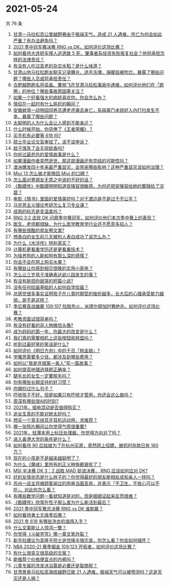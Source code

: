 # 2021-05-24

共 76 条

<!-- BEGIN -->
<!-- 最后更新时间 Mon May 24 2021 07:02:12 GMT+0800 (China Standard Time) -->

1. [甘肃一马拉松百公里越野赛由于极端天气，造成 21
   人遇难，伤亡为何会如此严重？有办法避免吗？](https://www.zhihu.com/question/460921357)
2. [2021 季中冠军赛决赛 RNG vs DK，如何评价这场比赛？](https://www.zhihu.com/question/461037428)
3. [如何看待大连轿车撞人逃逸致 5
   死，肇事者系投资失败报复社会？他将承担怎样的法律责任？](https://www.zhihu.com/question/460975066)
4. [有没有人吃过袁老的杂交水稻？是什么味道？](https://www.zhihu.com/question/387581217)
5. [甘肃山地马拉松跑友聊天记录曝光，选手冻僵，保暖毯被吹烂，暴露了哪些问题？哪些人员或将承担责任？](https://www.zhihu.com/question/460936873)
6. [合肥越野跑名将梁晶、曹朋飞在甘肃马拉松事故中遇难，如何评价他们在「跑圈」的地位？哪些事故原因需关注？](https://www.zhihu.com/question/461006549)
7. [如果一个好看强大的病娇喜欢你，你会怎么办？](https://www.zhihu.com/question/361078749)
8. [情侣在一起时有什么尴尬的瞬间？](https://www.zhihu.com/question/58489668)
9. [安徽蚌埠一动物园饲养员遭老虎袭击身亡，系隔离门未锁好入内打扫发生不幸，暴露了哪些问题？](https://www.zhihu.com/question/461014605)
10. [太聪明的人为什么会让人感到不能亲近？](https://www.zhihu.com/question/449801792)
11. [什么时候开始，你厌倦了《王者荣耀》？](https://www.zhihu.com/question/459401567)
12. [买手机有必要等 618 吗?](https://www.zhihu.com/question/457283212)
13. [硕士毕业论文盲审挂了，该不该申诉？](https://www.zhihu.com/question/398964694)
14. [蚊子饿急了会无视蚊香吗?](https://www.zhihu.com/question/374704654)
15. [你听过最悲伤的爱情故事是什么？](https://www.zhihu.com/question/41501130)
16. [如果漫画作者突然逝世，那这部漫画还有完结的可能性吗？](https://www.zhihu.com/question/460464213)
17. [澳洲爆发四十年来最严重鼠灾，会带来哪些影响？这种严重鼠灾该如何治理？](https://www.zhihu.com/question/460691340)
18. [Miui 13 怎么做才能挽回 Miui 的口碑？](https://www.zhihu.com/question/460390365)
19. [怎么面对男朋友无意之中说的不好的话？](https://www.zhihu.com/question/460839405)
20. [《甄嬛传》中甄嬛明明知道安陵容很敏感，为何还把安陵容给她的蜀锦给了浣碧？](https://www.zhihu.com/question/325114276)
21. [电影《情书》里面的爱情美好吗？对于渡边是不是过于不公平？](https://www.zhihu.com/question/311035807)
22. [马克思主义理论考研怎么复习专业课？](https://www.zhihu.com/question/64680706)
23. [成熟的标志是变温柔吗？](https://www.zhihu.com/question/458040513)
24. [RNG 3:2 击败 DK
    问鼎季中赛冠军，如何评价他们本次季中赛上的表现？](https://www.zhihu.com/question/461077442)
25. [医生、老师都很缺，为什么医学教育学行业还不愿意多招人？](https://www.zhihu.com/question/455946878)
26. [有哪些很酷的朋友圈文案?](https://www.zhihu.com/question/346046856)
27. [想表白的女生前几天被别人表白成功了该怎么办？](https://www.zhihu.com/question/457390121)
28. [为什么《水浒传》特别真实？](https://www.zhihu.com/question/445932631)
29. [计算机更看重学历还是更看重技术？](https://www.zhihu.com/question/454783960)
30. [为啥养狗的人能和狗有那么深的感情？](https://www.zhihu.com/question/413857398)
31. [你会不会在网上购买水果？](https://www.zhihu.com/question/369801334)
32. [有哪些让你感到相见恨晚的实用小家电？](https://www.zhihu.com/question/425277382)
33. [怎么让三岁孩子准确表达幼儿园发生的事？](https://www.zhihu.com/question/455057144)
34. [有没有能把你甜哭的短篇小说?](https://www.zhihu.com/question/333114370)
35. [没有任何绘画基础的人如何自学绘画？](https://www.zhihu.com/question/21095093)
36. [总感觉很多事实证明孩子在儿童时期受的挫折越多，长大后的心理承受能力越弱，是不是这样？](https://www.zhihu.com/question/266704437)
37. [季后赛首战雄鹿 109:107
    险胜热火，米德尔顿加时赛绝杀，如何评价这场比赛？](https://www.zhihu.com/question/460920931)
38. [考教资面试很简单吗？](https://www.zhihu.com/question/453353319)
39. [有没有好看的非人物微信头像?](https://www.zhihu.com/question/387563344)
40. [成为妈妈的第一年，你最大的改变是什么？](https://www.zhihu.com/question/445013316)
41. [我们真的需要相机上这些按钮和转盘吗？](https://www.zhihu.com/question/459960019)
42. [听到过最好笑的笑话是什么?](https://www.zhihu.com/question/458232484)
43. [如何评价《明日方舟》中的干员「桃金娘」?](https://www.zhihu.com/question/460102315)
44. [学雅思需要多少钱，都涉及到哪些费用？](https://www.zhihu.com/question/360178959)
45. [如何以“我是京城第一美人”写一篇故事？](https://www.zhihu.com/question/437673871)
46. [如何提高地理选择题正确率？](https://www.zhihu.com/question/337971922)
47. [腿毛长的女生一定要脱毛吗？](https://www.zhihu.com/question/297055873)
48. [你有哪些长期坚持的好习惯？](https://www.zhihu.com/question/447430462)
49. [你摘抄过什么句子？](https://www.zhihu.com/question/314121506)
50. [吓唬孩子不好，但是如果只有吓唬才管用，你还会这么做吗？](https://www.zhihu.com/question/460630935)
51. [周深有哪些很A的时刻?](https://www.zhihu.com/question/403704908)
52. [2021年，插电混动是否值得购买？](https://www.zhihu.com/question/460152359)
53. [追女生真的不能对她太好吗？](https://www.zhihu.com/question/435541311)
54. [想买一个真无线蓝牙耳机运动用，求推荐？](https://www.zhihu.com/question/274765605)
55. [哪一张照片瞬间让你觉得气质很重要?](https://www.zhihu.com/question/297341335)
56. [2021年，轻薄本用上标压处理器，你觉得方向对了吗？](https://www.zhihu.com/question/460874311)
57. [进入香港大学的条件是什么？](https://www.zhihu.com/question/20458470)
58. [如何看待 90 后姑娘为了在杭州买房，竟然网上招嫖，被抓时存款已有 160
    万？](https://www.zhihu.com/question/460671555)
59. [现在的小孩是不是越来越聪明了？](https://www.zhihu.com/question/454361471)
60. [为什么《魔戒》里所有的正义种族都衰败了？](https://www.zhihu.com/question/457060439)
61. [MSI 半决赛 DK 3：2 战胜 MAD 挺进决赛， RNG 应该如何应对
    DK?](https://www.zhihu.com/question/460911302)
62. [好的友情状态是什么样子的？你觉得最好的朋友能相处成和亲人一样吗？](https://www.zhihu.com/question/460839642)
63. [苏州一店主将被顾客闻过的肉串当面丢弃，并表示「不卫生，不放心可以不吃」，对此你怎么看？](https://www.zhihu.com/question/460604746)
64. [有哪些数学问题一看就知道是对的，但是细细证起来反而很难？](https://www.zhihu.com/question/459708225)
65. [《甄嬛传》欣常在性子那么直为什么能活到最后？](https://www.zhihu.com/question/459465431)
66. [2021 季中冠军赛总决赛 RNG vs DK 谁能赢？](https://www.zhihu.com/question/460911288)
67. [如何看待勇士无缘季后赛？](https://www.zhihu.com/question/460793468)
68. [2021 年 618 有哪些洗衣机值得入手？](https://www.zhihu.com/question/457255379)
69. [什么文案能让人惊鸿一瞥？](https://www.zhihu.com/question/451181423)
70. [你觉得《斗破苍穹》哪一章文笔炸裂？](https://www.zhihu.com/question/455079084)
71. [新华社建议为袁隆平院士逝世降半旗志哀，你怎么看？你会如何缅怀？](https://www.zhihu.com/question/460853429)
72. [NBA 2020-21 赛季掘金 109:123
    开拓者，如何评价这场比赛？](https://www.zhihu.com/question/460937287)
73. [有什么很丧又很高级的文案？](https://www.zhihu.com/question/444780653)
74. [能推荐个价格便宜点的内裤吗？](https://www.zhihu.com/question/408737469)
75. [儿童专属的洗发沐浴露是必要还是智商税？](https://www.zhihu.com/question/460350405)
76. [甘肃景泰马拉松高海拔越野已致 21
    人遇难，极端天气可以被预测吗？这是天灾还是人祸？](https://www.zhihu.com/question/460923810)

<!-- END -->
